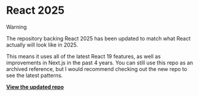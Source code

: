 # React 2025

> [!WARNING]  
> The repository backing React 2025 has been updated to match what React actually will look like in 2025.
> 
> This means it uses all of the latest React 19 features, as well as improvements in Next.js in the past 4 years. You can still use this repo as an archived reference, but I would recommend checking out the new repo to see the latest patterns.
> 
> [**View the updated repo**](https://github.com/leerob/next-saas-starter)
